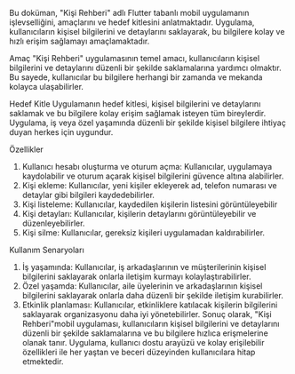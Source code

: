 
Bu doküman, "Kişi Rehberi" adlı Flutter tabanlı mobil uygulamanın işlevselliğini, amaçlarını ve hedef kitlesini anlatmaktadır. Uygulama, kullanıcıların kişisel bilgilerini ve detaylarını saklayarak, bu bilgilere kolay ve hızlı erişim sağlamayı amaçlamaktadır.

Amaç
"Kişi Rehberi" uygulamasının temel amacı, kullanıcıların kişisel bilgilerini ve detaylarını düzenli bir şekilde saklamalarına yardımcı olmaktır. Bu sayede, kullanıcılar bu bilgilere herhangi bir zamanda ve mekanda kolayca ulaşabilirler.

Hedef Kitle
Uygulamanın hedef kitlesi, kişisel bilgilerini ve detaylarını saklamak ve bu bilgilere kolay erişim sağlamak isteyen tüm bireylerdir. Uygulama, iş veya özel yaşamında düzenli bir şekilde kişisel bilgilere ihtiyaç duyan herkes için uygundur.

Özellikler
1.	Kullanıcı hesabı oluşturma ve oturum açma: Kullanıcılar, uygulamaya kaydolabilir ve oturum açarak kişisel bilgilerini güvence altına alabilirler.
2.	Kişi ekleme: Kullanıcılar, yeni kişiler ekleyerek ad, telefon numarası ve detaylar gibi bilgileri kaydedebilirler.
3.	Kişi listeleme: Kullanıcılar, kaydedilen kişilerin listesini görüntüleyebilir 
4.	Kişi detayları: Kullanıcılar, kişilerin detaylarını görüntüleyebilir ve düzenleyebilirler.
5.	Kişi silme: Kullanıcılar, gereksiz kişileri uygulamadan kaldırabilirler.

Kullanım Senaryoları
1.	İş yaşamında: Kullanıcılar, iş arkadaşlarının ve müşterilerinin kişisel bilgilerini saklayarak onlarla iletişim kurmayı kolaylaştırabilirler.
2.	Özel yaşamda: Kullanıcılar, aile üyelerinin ve arkadaşlarının kişisel bilgilerini saklayarak onlarla daha düzenli bir şekilde iletişim kurabilirler.
3.	Etkinlik planlaması: Kullanıcılar, etkinliklere katılacak kişilerin bilgilerini saklayarak organizasyonu daha iyi yönetebilirler.
Sonuç olarak, "Kişi Rehberi"mobil uygulaması, kullanıcıların kişisel bilgilerini ve detaylarını düzenli bir şekilde saklamalarına ve bu bilgilere hızlıca erişmelerine olanak tanır. Uygulama, kullanıcı dostu arayüzü ve kolay erişilebilir özellikleri ile her yaştan ve beceri düzeyinden kullanıcılara hitap etmektedir.


